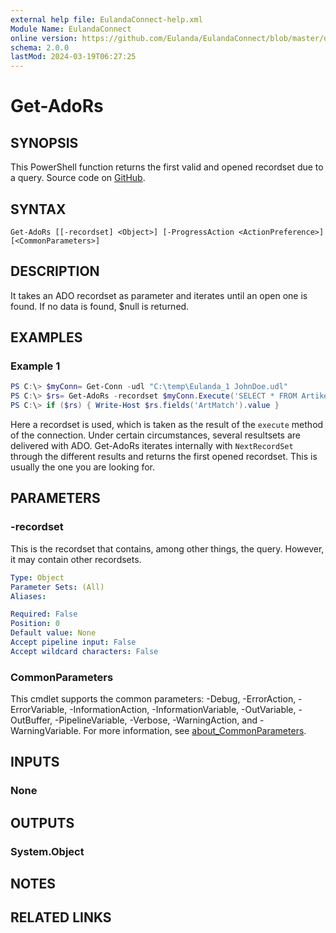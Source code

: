 ```yaml
---
external help file: EulandaConnect-help.xml
Module Name: EulandaConnect
online version: https://github.com/Eulanda/EulandaConnect/blob/master/docs/Get-AdoRs.md
schema: 2.0.0
lastMod: 2024-03-19T06:27:25
---
```


# Get-AdoRs

## SYNOPSIS
This PowerShell function returns the first valid and opened recordset due to a query. Source code on [GitHub](https://github.com/Eulanda/EulandaConnect/blob/master/source/public/Get-AdoRs.ps1).

## SYNTAX

```
Get-AdoRs [[-recordset] <Object>] [-ProgressAction <ActionPreference>] [<CommonParameters>]
```

## DESCRIPTION
It takes an ADO recordset as parameter and iterates until an open one is found. If no data is found, $null is returned.

## EXAMPLES

### Example 1
```powershell
PS C:\> $myConn= Get-Conn -udl "C:\temp\Eulanda_1 JohnDoe.udl"
PS C:\> $rs= Get-AdoRs -recordset $myConn.Execute('SELECT * FROM Artikel')
PS C:\> if ($rs) { Write-Host $rs.fields('ArtMatch').value }
```

Here a recordset is used, which is taken as the result of the `execute` method of the connection. Under certain circumstances, several resultsets are delivered with ADO. Get-AdoRs iterates internally with `NextRecordSet` through the different results and returns the first opened recordset. This is usually the one you are looking for.

## PARAMETERS

### -recordset
This is the recordset that contains, among other things, the query. However, it may contain other recordsets. 

```yaml
Type: Object
Parameter Sets: (All)
Aliases:

Required: False
Position: 0
Default value: None
Accept pipeline input: False
Accept wildcard characters: False
```


### CommonParameters
This cmdlet supports the common parameters: -Debug, -ErrorAction, -ErrorVariable, -InformationAction, -InformationVariable, -OutVariable, -OutBuffer, -PipelineVariable, -Verbose, -WarningAction, and -WarningVariable. For more information, see [about_CommonParameters](http://go.microsoft.com/fwlink/?LinkID=113216).

## INPUTS

### None

## OUTPUTS

### System.Object
## NOTES

## RELATED LINKS


